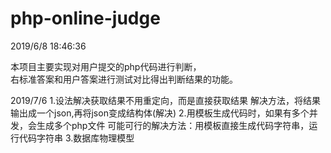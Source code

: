 # php-online-judge

2019/6/8 18:46:36 

本项目主要实现对用户提交的php代码进行判断，   
右标准答案和用户答案进行测试对比得出判断结果的功能。

2019/7/6 
1.设法解决获取结果不用重定向，而是直接获取结果
	解决方法，将结果输出成一个json,再将json变成结构体(解决)
2.用模板生成代码时，如果有多个并发，会生成多个php文件
	可能可行的解决方法：用模板直接生成代码字符串，运行代码字符串
3.数据库物理模型